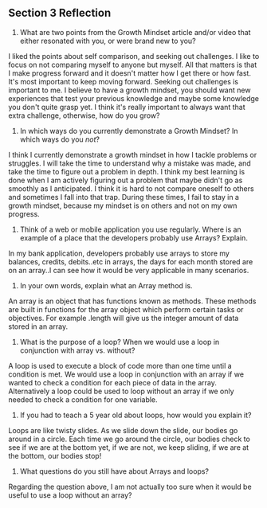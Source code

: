 ## Section 3 Reflection

1. What are two points from the Growth Mindset article and/or video that either resonated with you, or were brand new to you?

I liked the points about self comparison, and seeking out challenges. I like to focus on not comparing myself to anyone but myself. All that matters is that I make progress forward and it doesn't matter how I get there or how fast. It's most important to keep moving forward. Seeking out challenges is important to me. I believe to have a growth mindset, you should want new experiences that test your previous knowledge and maybe some knowledge you don't quite grasp yet. I think it's really important to always want that extra challenge, otherwise, how do you grow?

1. In which ways do you currently demonstrate a Growth Mindset? In which ways do you _not_?

I think I currently demonstrate a growth mindset in how I tackle problems or struggles. I will take the time to understand why a mistake was made, and take the time to figure out a problem in depth. I think my best learning is done when I am actively figuring out a problem that maybe didn't go as smoothly as I anticipated. I think it is hard to not compare oneself to others and sometimes I fall into that trap. During these times, I fail to stay in a growth mindset, because my mindset is on others and not on my own progress.

1. Think of a web or mobile application you use regularly. Where is an example of a place that the developers probably use Arrays? Explain.

In my bank application, developers probably use arrays to store my balances, credits, debits..etc in arrays, the days for each month stored are on an array..I can see how it would be very applicable in many scenarios.

1. In your own words, explain what an Array method is.

An array is an object that has functions known as methods. These methods are built in functions for the array object which perform certain tasks or objectives. For example .length will give us the integer amount of data stored in an array.

1. What is the purpose of a loop? When we would use a loop in conjunction with array vs. without?

A loop is used to execute a block of code more than one time until a condition is met. We would use a loop in conjunction with an array if we wanted to check a condition for each piece of data in the array. Alternatively a loop could be used to loop without an array if we only needed to check a condition for one variable.

1. If you had to teach a 5 year old about loops, how would you explain it?

Loops are like twisty slides. As we slide down the slide, our bodies go around in a circle. Each time we go around the circle, our bodies check to see if we are at the bottom yet, if we are not, we keep sliding, if we are at the bottom, our bodies stop!

1. What questions do you still have about Arrays and loops?

Regarding the question above, I am not actually too sure when it would be useful to use a loop without an array? 
